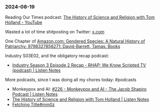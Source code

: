 ### 2024-08-19

Reading Our Times podcast: [The History of Science and Religion with Tom Holland - YouTube](https://www.youtube.com/watch?v=ojq4S0gjxsk)

Wasted a lot of time shitposting on Twitter: [x.com](https://x.com/search?q=from%3Adebugjois%20since%3A2024-08-19%20until%3A2024-08-20&src=typed_query)

One Chapter of [Amazon.com: Gendered Species: A Natural History of Patriarchy: 9798327856271: David-Barrett, Tamas: Books](https://www.amazon.com/Gendered-Species-Natural-History-Patriarchy/dp/B0D7T8P4F4) 

Industry S03E02, and the obligatory recap podcast:
* [Industry Season 3 Episode 2 Recap - RHAP: We Know Scripted TV (podcast) | Listen Notes](https://www.listennotes.com/podcasts/rhap-we-know/industry-season-3-episode-2-AYHRzvSVJPb/)

More podcasts, since I was doing all my chores today: #podcasts 

* Monkeypox and AI: [#226 - Monkeypox and AI - The Jacob Shapiro Podcast | Listen Notes](https://lnns.co/D6GrLwUuOFx)
* [The History of Science and Religion with Tom Holland | Listen Notes](https://lnns.co/ATPUu3JSEjI)
* [Fetching Title#mm0z](https://lnns.co/UZV1P2WI7fC)







